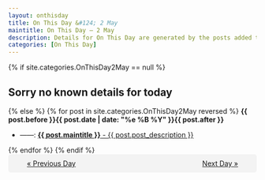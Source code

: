 ```yaml
---
layout: onthisday
title: On This Day &#124; 2 May
maintitle: On This Day — 2 May
description: Details for On This Day are generated by the posts added to the website so the content is subject to changes/updates over time.
categories: [On This Day]
---
```


{% if site.categories.OnThisDay2May == null %}
<h2>Sorry no known details for today</h2>
{% else %}
{% for post in site.categories.OnThisDay2May reversed %}
<strong>{{ post.before }}{{ post.date | date: "%e %B %Y" }}{{ post.after }}</strong>
<ul>
<li> ——: <a class="{{ post.class }}" href="{{ post.url }}"><strong>{{ post.maintitle }}</strong> - {{ post.post_description }}</a></li>
</ul>
{% endfor %}
{% endif %}
<br />
<div style="background-color: #f3f3f3; padding: 10px; border-radius: 5px; text-align: center; display: flex; justify-content: space-evenly;">
<a href="/onthisday/05/05-01">« Previous Day</a>
<span style="visibility:hidden;">[ Visit Leap Year February 29 ]</span>
<a href="/onthisday/05/05-03">Next Day »</a>
</div>
